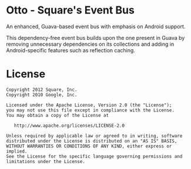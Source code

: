 Otto - Square's Event Bus
=========================

An enhanced, Guava-based event bus with emphasis on Android support.

This dependency-free event bus builds upon the one present in Guava
by removing unnecessary dependencies on its collections and adding in
Android-specific features such as reflection caching.


License
=======

    Copyright 2012 Square, Inc.
    Copyright 2010 Google, Inc.

    Licensed under the Apache License, Version 2.0 (the "License");
    you may not use this file except in compliance with the License.
    You may obtain a copy of the License at

       http://www.apache.org/licenses/LICENSE-2.0

    Unless required by applicable law or agreed to in writing, software
    distributed under the License is distributed on an "AS IS" BASIS,
    WITHOUT WARRANTIES OR CONDITIONS OF ANY KIND, either express or implied.
    See the License for the specific language governing permissions and
    limitations under the License.
